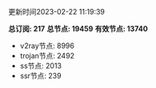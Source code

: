 更新时间2023-02-22 11:19:39

**总订阅: 217**
**总节点: 19459**
**有效节点: 13740**
- v2ray节点: 8996
- trojan节点: 2492
- ss节点: 2013
- ssr节点: 239
